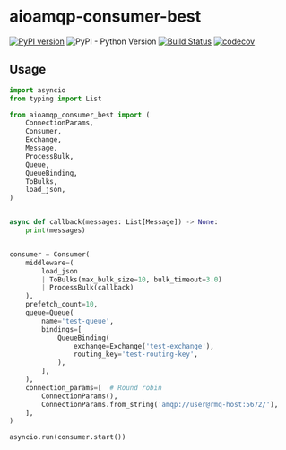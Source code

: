 # aioamqp-consumer-best

[![PyPI version](https://badge.fury.io/py/aioamqp-consumer-best.svg)](https://pypi.org/project/aioamqp-consumer-best/)
![PyPI - Python Version](https://img.shields.io/pypi/pyversions/aioamqp-consumer-best.svg?color=green)
[![Build Status](https://github.com/tkukushkin/aioamqp-consumer-best/workflows/build/badge.svg?branch=master)](https://github.com/tkukushkin/aioamqp-consumer-best/actions?query=workflow%3Abuild+branch%3Amaster)
[![codecov](https://codecov.io/gh/tkukushkin/aioamqp-consumer-best/branch/master/graph/badge.svg)](https://codecov.io/gh/tkukushkin/aioamqp-consumer-best)

## Usage

```python
import asyncio
from typing import List

from aioamqp_consumer_best import (
    ConnectionParams,
    Consumer,
    Exchange,
    Message,
    ProcessBulk,
    Queue,
    QueueBinding,
    ToBulks,
    load_json,
)


async def callback(messages: List[Message]) -> None:
    print(messages)


consumer = Consumer(
    middleware=(
        load_json
        | ToBulks(max_bulk_size=10, bulk_timeout=3.0)
        | ProcessBulk(callback)
    ),
    prefetch_count=10,
    queue=Queue(
        name='test-queue',
        bindings=[
            QueueBinding(
                exchange=Exchange('test-exchange'),
                routing_key='test-routing-key',
            ),
        ],
    ),
    connection_params=[  # Round robin
        ConnectionParams(),
        ConnectionParams.from_string('amqp://user@rmq-host:5672/'),
    ],
)

asyncio.run(consumer.start())
```
